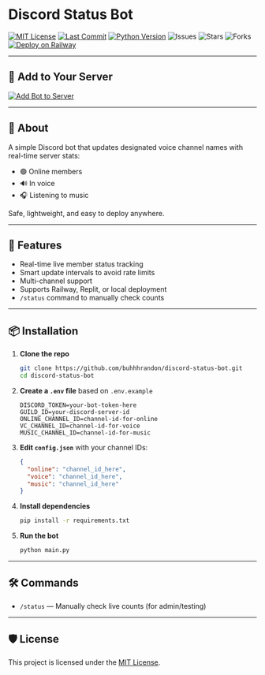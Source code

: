 # Discord Status Bot

[![MIT License](https://img.shields.io/badge/license-MIT-blue)](LICENSE)
[![Last Commit](https://img.shields.io/github/last-commit/buhhhrandon/discord-status-bot)](https://github.com/buhhhrandon/discord-status-bot)
[![Python Version](https://img.shields.io/badge/python-3.12-%23000000)](https://www.python.org/)
![Issues](https://img.shields.io/github/issues/buhhhrandon/discord-status-bot)
![Stars](https://img.shields.io/github/stars/buhhhrandon/discord-status-bot)
![Forks](https://img.shields.io/github/forks/buhhhrandon/discord-status-bot)
[![Deploy on Railway](https://img.shields.io/badge/Deploy-Railway-black?logo=railway&style=flat)](https://railway.app)

---

## 🤖 Add to Your Server

[![Add Bot to Server](https://img.shields.io/badge/Invite%20Bot-5865F2?style=for-the-badge&logo=discord&logoColor=white)](https://discord.com/oauth2/authorize?client_id=1390854957195985029&permissions=274878254144&integration_type=0&scope=bot+applications.commands)

---

## 📝 About

A simple Discord bot that updates designated voice channel names with real-time server stats:
- 🟢 Online members
- 🔊 In voice
- 🎧 Listening to music

Safe, lightweight, and easy to deploy anywhere.

---

## 🚀 Features

- Real-time live member status tracking  
- Smart update intervals to avoid rate limits  
- Multi-channel support  
- Supports Railway, Replit, or local deployment  
- `/status` command to manually check counts  

---

## 📦 Installation

1. **Clone the repo**
   ```bash
   git clone https://github.com/buhhhrandon/discord-status-bot.git
   cd discord-status-bot
   ```

2. **Create a `.env` file** based on `.env.example`
   ```env
   DISCORD_TOKEN=your-bot-token-here
   GUILD_ID=your-discord-server-id
   ONLINE_CHANNEL_ID=channel-id-for-online
   VC_CHANNEL_ID=channel-id-for-voice
   MUSIC_CHANNEL_ID=channel-id-for-music

3. **Edit `config.json`** with your channel IDs:
   ```json
   {
     "online": "channel_id_here",
     "voice": "channel_id_here",
     "music": "channel_id_here"
   }
   ```

4. **Install dependencies**
   ```bash
   pip install -r requirements.txt
   ```

5. **Run the bot**
   ```bash
   python main.py
   ```

---

## 🛠️ Commands

- `/status` — Manually check live counts (for admin/testing)

---

## 🛡 License

This project is licensed under the [MIT License](LICENSE).